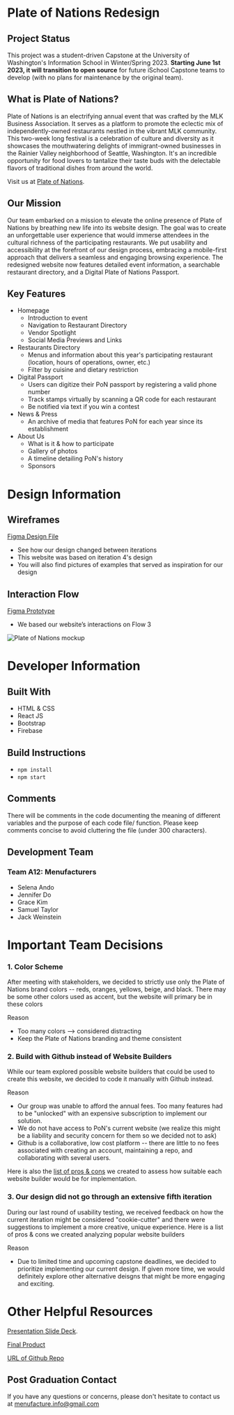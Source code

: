 # Plate of Nations Redesign

## Project Status 
This project was a student-driven Capstone at the University of Washington's Information School in Winter/Spring 2023. **Starting June 1st 2023, it will transition to open source** for future iSchool Capstone teams to develop (with no plans for maintenance by the original team).

## What is Plate of Nations?
Plate of Nations is an electrifying annual event that was crafted by the MLK Business Association. It serves as a platform to promote the eclectic mix of independently-owned restaurants nestled in the vibrant MLK community. This two-week long festival is a celebration of culture and diversity as it showcases the mouthwatering delights of immigrant-owned businesses in the Rainier Valley neighborhood of Seattle, Washington. It's an incredible opportunity for food lovers to tantalize their taste buds with the delectable flavors of traditional dishes from around the world.

Visit us at [Plate of Nations](https://pon-app.web.app/).

## Our Mission
Our team embarked on a mission to elevate the online presence of Plate of Nations by breathing new life into its website design. The goal was to create an unforgettable user experience that would immerse attendees in the cultural richness of the participating restaurants. We put usability and accessibility at the forefront of our design process, embracing a mobile-first approach that delivers a seamless and engaging browsing experience. The redesigned website now features detailed event information, a searchable restaurant directory, and a Digital Plate of Nations Passport.


## Key Features
- Homepage
  - Introduction to event
  - Navigation to Restaurant Directory
  - Vendor Spotlight
  - Social Media Previews and Links
- Restaurants Directory
  - Menus and information about this year's participating restaurant (location, hours of operations, owner, etc.)
  - Filter by cuisine and dietary restriction 
- Digital Passport
  - Users can digitize their PoN passport by registering a valid phone number 
  - Track stamps virtually by scanning a QR code for each restaurant 
  - Be notified via text if you win a contest
- News & Press
  - An archive of media that features PoN for each year since its establishment
- About Us
  - What is it & how to participate 
  - Gallery of photos
  - A timeline detailing PoN's history
  - Sponsors 
  
# Design Information 
## Wireframes 
[Figma Design File](https://www.figma.com/file/VYpA83RSUkxPBfgNtPGH52/Plate-of-Nations-Prototype?node-id=0%3A1&t=slbjDBr37xYiIqBk-1)
- See how our design changed between iterations 
- This website was based on iteration 4's design 
- You will also find pictures of examples that served as inspiration for our design 

## Interaction Flow 
[Figma Prototype](https://www.figma.com/proto/VYpA83RSUkxPBfgNtPGH52/Plate-of-Nations-Prototype?node-id=571-1200&scaling=scale-down&page-id=0%3A1&starting-point-node-id=571%3A1200&show-proto-sidebar=1)
- We based our website’s interactions on Flow 3

![Plate of Nations mockup](public/img/pon-mockup.png)

# Developer Information
## Built With
- HTML & CSS
- React JS
- Bootstrap
- Firebase

## Build Instructions
- `npm install`
- `npm start`

## Comments 
There will be comments in the code documenting the meaning of different variables and the purpose of each code file/ function. Please keep comments concise to avoid cluttering the file (under 300 characters).

## Development Team
### Team A12: Menufacturers
- Selena Ando
- Jennifer Do
- Grace Kim
- Samuel Taylor
- Jack Weinstein

# Important Team Decisions 
### 1. Color Scheme 
After meeting with stakeholders, we decided to strictly use only the Plate of Nations brand colors -- reds, oranges, yellows, beige, and black. There may be some other colors used as accent, but the website will primary be in these colors 

Reason 
  - Too many colors --> considered distracting
  - Keep the Plate of Nations branding and theme consistent 
  
### 2. Build with Github instead of Website Builders 
While our team explored possible website builders that could be used to create this website, we decided to code it manually with Github instead. 

Reason
  - Our group was unable to afford the annual fees. Too many features had to be "unlocked" with an expensive subscription to implement our solution. 
  - We do not have access to PoN's current website (we realize this might be a liability and security concern for them so we decided not to ask)
  - Github is a collaborative, low cost platform -- there are little to no fees associated with creating an account, maintaining a repo, and collaborating with several users. 
 
Here is also the [list of pros & cons](https://docs.google.com/document/d/1yzZQ-iDiZ7f2eqVa7-5d8QOM77jcMBVTjp-Ihj2ncOA/edit?usp=sharing ) we created to assess how suitable each website builder would be for implementation.
  
### 3. Our design did not go through an extensive fifth iteration 
During our last round of usability testing, we received feedback on how the current iteration might be considered "cookie-cutter" and there were suggestions to implement a more creative, unique experience. Here is a list of pros & cons we created analyzing popular website builders

Reason
  - Due to limited time and upcoming capstone deadlines, we decided to prioritize implementing our current design. If given more time, we would definitely explore other alternative deisgns that might be more engaging and exciting. 

# Other Helpful Resources 
[Presentation Slide Deck](https://www.canva.com/design/DAFcpIS7BAs/up4hP1P2_qOgxXJBJSeVDA/edit?utm_content=DAFcpIS7BAs&utm_campaign=designshare&utm_medium=link2&utm_source=sharebutton).

[Final Product](https://menufacturers.github.io/menufacturers-landing/)

[URL of Github Repo](https://github.com/menufacturers/pon-redesign)

## Post Graduation Contact
If you have any questions or concerns, please don't hesitate to contact us at menufacture.info@gmail.com
